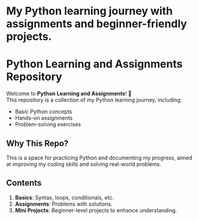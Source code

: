 # My Python learning journey with assignments and beginner-friendly projects.

  # Python Learning and Assignments Repository
  
  Welcome to **Python Learning and Assignments**! 🚀  
  This repository is a collection of my Python learning journey, including:
  - Basic Python concepts
  - Hands-on assignments
  - Problem-solving exercises
  
  ## Why This Repo?
  This is a space for practicing Python and documenting my progress, aimed at improving my coding skills and solving real-world problems.
  
  ## Contents
  1. **Basics**: Syntax, loops, conditionals, etc.
  2. **Assignments**: Problems with solutions.
  3. **Mini Projects**: Beginner-level projects to enhance understanding.
